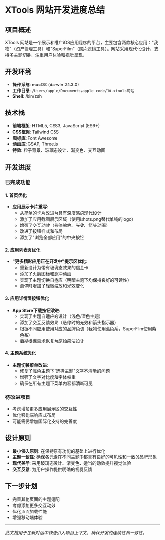 # XTools 网站开发进度总结

## 项目概述
XTools 网站是一个展示和推广iOS应用程序的平台，主要包含两款核心应用："我物"（资产管理工具）和"SuperFilm"（照片滤镜工具）。网站采用现代化设计，支持多主题切换，注重用户体验和视觉呈现。

## 开发环境
- **操作系统**: macOS (darwin 24.3.0)
- **工作目录**: `/Users/apple/Documents/apple code/10.xtools网站`
- **Shell**: /bin/zsh

## 技术栈
- **前端框架**: HTML5, CSS3, JavaScript (ES6+)
- **CSS框架**: Tailwind CSS
- **图标库**: Font Awesome
- **动画库**: GSAP, Three.js
- **特效**: 粒子背景、玻璃态设计、渐变色、交互动画

## 开发进度

### 已完成功能

#### 1. 首页优化
- **应用展示卡片重写**:
  - 从简单的卡片改进为具有深度感的现代设计
  - 添加了应用截图展示区域（使用ishots.png替代单纯的logo）
  - 增强了交互动效（悬停缩放、光效、箭头动画）
  - 改进了按钮样式和布局
  - 添加了"浏览全部应用"的中央按钮

#### 2. 应用列表页优化
- **"更多精彩应用正在开发中"提示区优化**:
  - 重新设计为带有玻璃态效果的信息卡
  - 添加了火箭图标和脉冲动画
  - 实现了主题切换自适应（明暗主题下均保持良好的可读性）
  - 悬停时增加了轻微缩放和光效变化

#### 3. 应用详情页按钮优化
- **App Store下载按钮改进**:
  - 实现了主题自适应的设计（浅色/深色主题）
  - 添加了交互反馈效果（悬停时的光效和箭头指示器）
  - 根据不同应用使用对应的品牌色调（我物使用蓝色系，SuperFilm使用紫色系）
  - 后期根据需求恢复为原始简洁设计

#### 4. 主题系统优化
- **主题切换菜单改进**:
  - 修复了浅色主题下"选择主题"文字不清晰的问题
  - 增强了文字对比度和字体权重
  - 确保在所有主题下菜单内容都清晰可见

### 待改进项目
- 考虑增加更多应用展示区的交互性
- 优化移动端响应式布局
- 可能需要增加国际化支持的完善度

## 设计原则
- **最小侵入原则**: 在保持原有功能的基础上进行优化
- **主题一致性**: 确保各元素在不同主题下都具有良好的可见性和一致的品牌形象
- **现代美学**: 采用玻璃态设计、渐变色、适当的动效提升视觉体验
- **交互反馈**: 为用户操作提供明确的视觉反馈

## 下一步计划
- 完善其他页面的主题适配
- 考虑添加更多交互动效
- 优化页面加载性能
- 增强移动端体验

---

*此文档用于在新对话中快速引入项目上下文，确保开发的连续性和一致性。* 